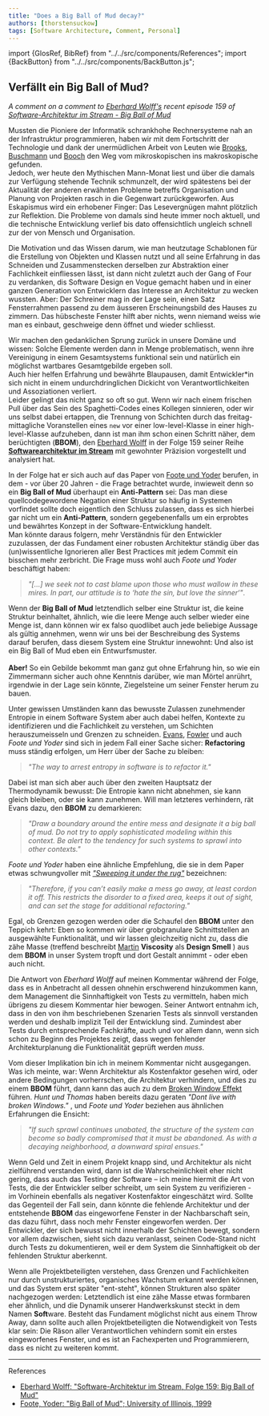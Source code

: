 ```yaml
---
title: "Does a Big Ball of Mud decay?"
authors: [thorstensuckow]
tags: [Software Architecture, Comment, Personal]
---
```


import {GlosRef, BibRef} from "../../src/components/References";
import {BackButton} from "../../src/components/BackButton.js";

## Verfällt ein Big Ball of Mud?

_A comment on a comment to [Eberhard Wolff's](https://ewolff.com/) recent episode 159 of [Software-Architektur im Stream - Big Ball of Mud](https://software-architektur.tv/2023/03/31/folge159.html)_

Mussten die Pioniere der Informatik schrankhohe Rechnersysteme nah an der Infrastruktur programmieren, haben wir mit dem Fortschritt der Technologie und dank der unermüdlichen Arbeit von Leuten wie [Brooks](https://en.wikipedia.org/wiki/Fred_Brooks), [Buschmann](https://en.wikipedia.org/wiki/Pattern-Oriented_Software_Architecture) und [Booch](https://en.wikipedia.org/wiki/Grady_Booch) den Weg vom mikroskopischen ins makroskopische gefunden. <br />
Jedoch, wer heute den Mythischen Mann-Monat <BibRef name="MMM" /> liest und über die damals zur Verfügung stehende Technik schmunzelt, der wird spätestens bei der Aktualität der anderen erwähnten Probleme betreffs Organisation und Planung von Projekten rasch in die Gegenwart zurückgeworfen. Aus Eskapismus wird ein erhobener Finger: Das Lesevergnügen mahnt plötzlich zur Reflektion. Die Probleme von damals sind heute immer noch aktuell, und die technische Entwicklung verlief bis dato offensichtlich ungleich schnell zur der von Mensch und Organisation.

Die Motivation und das Wissen darum, wie man heutzutage Schablonen für die Erstellung von Objekten und Klassen nutzt und all seine Erfahrung in das Schneiden und Zusammenstecken derselben zur Abstraktion einer Fachlichkeit einfliessen lässt, ist dann nicht zuletzt auch der Gang of Four <BibRef name="Gof" /> zu verdanken, dis Software Design en Vogue gemacht haben und in einer ganzen Generation von Entwicklern das Interesse an Architektur zu wecken wussten. Aber: Der Schreiner mag in der Lage sein, einen Satz Fensterrahmen passend zu dem äusseren Erscheinungsbild des Hauses zu zimmern. Das hübscheste Fenster hilft aber nichts, wenn niemand weiss wie man es einbaut, geschweige denn öffnet und wieder schliesst.

Wir machen den gedanklichen Sprung zurück in unsere Domäne und wissen: Solche Elemente werden dann in Menge problematisch, wenn ihre Vereinigung in einem Gesamtsystems funktional sein und natürlich ein möglichst wartbares Gesamtgebilde ergeben soll.<br />
Auch hier helfen Erfahrung und bewährte Blaupausen, damit Entwickler*in sich nicht in einem undurchdringlichen Dickicht von Verantwortlichkeiten und Assoziationen verliert. <br />
Leider gelingt das nicht ganz so oft so gut.  Wenn wir nach einem frischen Pull über das Sein des Spaghetti-Codes eines Kollegen sinnieren, oder wir uns  selbst dabei ertappen, die Trennung von Schichten durch das freitag-mittagliche Voranstellen eines `new` vor einer low-level-Klasse in einer high-level-Klasse aufzuheben, dann ist man ihm schon einen Schritt näher, dem berüchtigten **<GlosRef name="Big Ball of Mud" file="sd.bigballofmud" />** (**BBOM**), den [Eberhard Wolff](https://ewolff.com) in der Folge 159 seiner Reihe [**Softwarearchitektur im Stream**](https://software-architektur.tv/2023/03/31/folge159.html) mit gewohnter Präzision vorgestellt und analysiert hat.  

In der Folge hat er sich auch auf das Paper von [Foote und Yoder](http://www.laputan.org/mud/) berufen, in dem - vor über 20 Jahren - die Frage  betrachtet wurde, inwieweit denn so ein **Big Ball of Mud** überhaupt ein **Anti-Pattern** sei: Das man diese quellcodegewordene Negation einer Struktur so häufig in Systemen vorfindet sollte doch eigentlich den Schluss zulassen, dass es sich hierbei gar nicht um ein **Anti-Pattern**, sondern gegebenenfalls um ein erprobtes und bewährtes Konzept in der Software-Entwicklung handelt. <br />
Man könnte daraus folgern, mehr Verständnis für den Entwickler zuzulassen, der das Fundament einer robusten Architektur ständig über das (un)wissentliche Ignorieren aller Best Practices mit jedem Commit ein bisschen mehr zerbricht. Die Frage muss wohl auch _Foote und Yoder_ beschäftigt haben: 

> _"[…] we seek not to cast blame upon those who must wallow in these mires. In part, our attitude is to ‘hate the sin, but love the sinner‘"_.

Wenn der **Big Ball of Mud** letztendlich selber eine Struktur ist, die keine Struktur beinhaltet, ähnlich, wie die leere Menge auch selber wieder eine Menge ist, dann können wir ex falso quodlibet auch jede beliebige Aussage als gültig annehmen, wenn wir uns bei der Beschreibung des Systems darauf berufen, dass diesem System eine Struktur innewohnt: Und also ist ein Big Ball of Mud eben ein Entwurfsmuster.<br />  
**Aber!** So ein Gebilde bekommt man ganz gut ohne Erfahrung hin, so wie ein Zimmermann sicher auch ohne Kenntnis darüber, wie man Mörtel anrührt, irgendwie in der Lage sein könnte, Ziegelsteine um seiner Fenster herum zu bauen.

Unter gewissen Umständen kann das bewusste Zulassen zunehmender Entropie in einem Software System aber auch dabei helfen, Kontexte zu identifizieren und die Fachlichkeit zu verstehen, um Schichten herauszumeisseln und Grenzen zu schneiden. [Evans](https://www.domainlanguage.com/), [Fowler](https://martinfowler.com) und auch _Foote und Yoder_ sind sich in jedem Fall einer Sache sicher: **Refactoring** muss ständig erfolgen, um Herr über der Sache zu bleiben: 

> _"The way to arrest entropy in software is to refactor it."_ 

Dabei ist man sich aber auch über den zweiten Hauptsatz der Thermodynamik bewusst: Die Entropie kann nicht abnehmen, sie kann gleich bleiben, oder sie kann zunehmen. Will man letzteres verhindern, rät Evans  dazu, den **BBOM** zu demarkieren:

> _"Draw a boundary around the entire mess and designate it a big ball of mud. Do not try to apply sophisticated modeling within this context. Be alert to the tendency for such systems to sprawl into other contexts."_ <BibRef name="DDDR" pp="38" />

_Foote und Yoder_ haben eine ähnliche Empfehlung, die sie in dem Paper etwas schwungvoller mit [_"Sweeping it under the rug"_](http://www.laputan.org/mud/mud.html#SweepingItUnderTheRug) bezeichnen:

> _"Therefore, if you can’t easily make a mess go away, at least cordon it off. This restricts the disorder to a fixed area, keeps it out of sight, and can set the stage for additional refactoring."_

Egal, ob Grenzen gezogen werden oder die Schaufel den **BBOM** unter den Teppich kehrt: Eben so kommen wir über grobgranulare Schnittstellen an ausgewählte Funktionalität, und wir lassen gleichzeitig nicht zu, dass die zähe Masse (treffend beschreibt [Martin](https://en.wikipedia.org/wiki/Robert_C._Martin) **Viscosity** als **Design Smell** <BibRef name="ASD" pp="88" />) aus dem **BBOM** in unser System tropft und dort Gestalt annimmt - oder eben auch nicht.

Die Antwort von _Eberhard Wolff_ auf meinen Kommentar während der Folge, dass es in Anbetracht all dessen ohnehin erschwerend hinzukommen kann, dem Management die Sinnhaftigkeit von Tests zu vermitteln, haben mich übrigens zu diesem Kommentar hier bewogen. Seiner Antwort entnahm ich, dass in den von ihm beschriebenen Szenarien Tests als sinnvoll verstanden werden und deshalb implizit Teil der Entwicklung sind. Zumindest aber Tests durch entsprechende Fachkräfte, auch und vor allem dann, wenn sich schon zu Beginn des Projektes zeigt, dass wegen fehlender Architekturplanung die Funktionalität geprüft werden _muss_.

Vom dieser Implikation bin ich in meinem Kommentar nicht ausgegangen. Was ich meinte, war: Wenn Architektur als Kostenfaktor gesehen wird, oder andere Bedingungen vorherrschen, die Architektur verhindern, und dies zu einem **BBOM** führt, dann kann das auch zu dem [Broken Window Effekt](https://en.wikipedia.org/wiki/Broken_windows_theory) führen. _Hunt und Thomas_ haben bereits dazu geraten _"Dont live with broken Windows."_ <BibRef name="PP" pp="7" />, und _Foote und Yoder_ beziehen aus ähnlichen Erfahrungen die Ensicht:

> _"If such sprawl continues unabated, the structure of the system can become so badly compromised that it must be abandoned. As with a decaying neighborhood, a downward spiral ensues."_

Wenn Geld und Zeit in einem Projekt knapp sind, und Architektur als nicht zielführend verstanden wird, dann ist die Wahrscheinlichkeit eher nicht gering, dass auch das Testing der Software – ich meine hiermit die Art von Tests, die der Entwickler selber schreibt, um sein System zu verifizieren - im Vorhinein ebenfalls als negativer Kostenfaktor eingeschätzt wird. Sollte das Gegenteil der Fall sein, dann könnte die fehlende Architektur und der entstehende **BBOM** das eingeworfene Fenster in der Nachbarschaft sein, das dazu führt, dass noch  mehr Fenster eingeworfen werden. Der Entwickler, der sich bewusst nicht innerhalb der Schichten bewegt, sondern vor allem dazwischen, sieht sich dazu veranlasst, seinen Code-Stand nicht durch Tests zu dokumentieren, weil er dem System die Sinnhaftigkeit ob der fehlenden Struktur aberkennt.

Wenn alle Projektbeteiligten verstehen, dass Grenzen und Fachlichkeiten nur durch unstrukturiertes, organisches Wachstum erkannt werden können, und das System erst später "ent-steht", können Strukturen also später nachgezogen werden: Letztendlich ist eine zähe Masse etwas formbaren eher ähnlich, und die Dynamik unserer Handwerkskunst steckt in dem Namen **Soft**ware. Besteht das Fundament möglichst nicht aus einem Throw Away, dann sollte auch allen Projektbeteiligten die Notwendigkeit von Tests klar sein: Die Räson aller Verantwortlichen vehindern somit ein erstes eingeworfenes Fenster, und es ist an Fachexperten und Programmierern, dass es nicht zu weiteren kommt. 

 
---- 
References

 - [Eberhard Wolff: "Software-Architektur im Stream, Folge 159: Big Ball of Mud"](https://software-architektur.tv/2023/03/31/folge159.html)
 - [Foote, Yoder: "Big Ball of Mud"; University of Illinois, 1999](http://www.laputan.org/mud/mud.html#SweepingItUnderTheRug)
